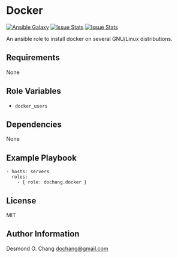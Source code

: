 Docker
======

[![Ansible Galaxy](https://img.shields.io/badge/galaxy-dochang.docker-blue.svg)](https://galaxy.ansible.com/list#/roles/1816)
[![Issue Stats](http://issuestats.com/github/dochang/ansible-role-docker/badge/pr)](http://www.issuestats.com/github/dochang/ansible-role-docker)
[![Issue Stats](http://issuestats.com/github/dochang/ansible-role-docker/badge/issue)](http://www.issuestats.com/github/dochang/ansible-role-docker)

An ansible role to install docker on several GNU/Linux distributions.

Requirements
------------

None

Role Variables
--------------

  - `docker_users`

Dependencies
------------

None

Example Playbook
----------------

    - hosts: servers
      roles:
        - { role: dochang.docker }

License
-------

MIT

Author Information
------------------

Desmond O. Chang <dochang@gmail.com>
